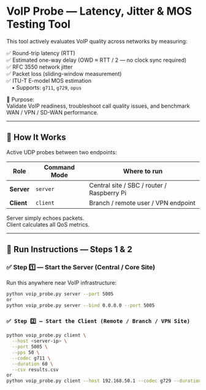 # VoIP Probe — Latency, Jitter & MOS Testing Tool

This tool actively evaluates VoIP quality across networks by measuring:

✅ Round-trip latency (RTT)  
✅ Estimated one-way delay (OWD ≈ RTT / 2 — no clock sync required)  
✅ RFC 3550 network jitter  
✅ Packet loss (sliding-window measurement)  
✅ ITU-T E-model MOS estimation  
 • Supports: `g711`, `g729`, `opus`

🎯 Purpose:  
Validate VoIP readiness, troubleshoot call quality issues, and benchmark WAN / VPN / SD-WAN performance.

---

## 🧠 How It Works

Active UDP probes between two endpoints:

| Role | Command Mode | Where to run |
|------|--------------|--------------|
| **Server** | `server` | Central site / SBC / router / Raspberry Pi |
| **Client** | `client` | Branch / remote user / VPN endpoint |

Server simply echoes packets.  
Client calculates all QoS metrics.

---

## 🚀 Run Instructions — Steps 1 & 2

### ✅ Step 1️⃣ — Start the Server (Central / Core Site)

Run this anywhere near VoIP infrastructure:

```bash
python voip_probe.py server --port 5005
or
python voip_probe.py server --bind 0.0.0.0 --port 5005

```

### `✅ Step 2️⃣ — Start the Client (Remote / Branch / VPN Site)`
```bash
python voip_probe.py client \
  --host <server-ip> \
  --port 5005 \
  --pps 50 \
  --codec g711 \
  --duration 60 \
  --csv results.csv
or
python voip_probe.py client --host 192.168.50.1 --codec g729 --duration 120
